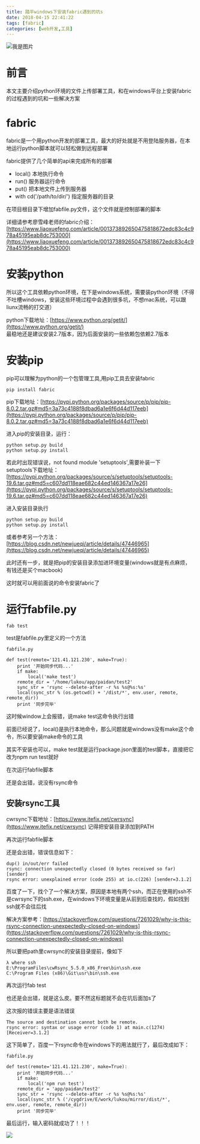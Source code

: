 ```yaml
---
title: 踏平windows下安装fabric遇到的坑s
date: 2018-04-15 22:41:22
tags: [fabric]
categories: [web开发,工具]
---
```


![我是图片](https://ss3.bdstatic.com/70cFv8Sh_Q1YnxGkpoWK1HF6hhy/it/u=2127917617,591166268&fm=27&gp=0.jpg)

# 前言
本文主要介绍python环境的文件上传部署工具，和在windows平台上安装fabric的过程遇到的坑和一些解决方案

<!--more-->

# fabric
fabric是一个用python开发的部署工具，最大的好处就是不用登陆服务器，在本地运行python脚本就可以轻松做到远程部署

fabric提供了几个简单的api来完成所有的部署  
* local() 本地执行命令
* run() 服务器运行命令
* put() 把本地文件上传到服务器
* with cd('/path/to/dir/') 指定服务器的目录

在项目根目录下增加fabfile.py文件，这个文件就是控制部署的脚本

详细请参考廖雪峰老师的fabric介绍：[https://www.liaoxuefeng.com/article/001373892650475818672edc83c4c978a45195eab8dc753000](https://www.liaoxuefeng.com/article/001373892650475818672edc83c4c978a45195eab8dc753000)

# 安装python
所以这个工具依赖python环境，在下是windows系统，需要装python环境（不得不吐槽windows，安装这些环境过程中会遇到很多坑，不想mac系统，可以跟liunx流畅的打交道）

python下载地址：[https://www.python.org/getit/](https://www.python.org/getit/)  
最稳地还是建议安装2.7版本，因为后面安装的一些依赖包依赖2.7版本

# 安装pip
pip可以理解为python的一个包管理工具,用pip工具去安装fabric
```
pip install fabric
```

pip下载地址：[https://pypi.python.org/packages/source/p/pip/pip-8.0.2.tar.gz#md5=3a73c4188f8dbad6a1e6f6d44d117eeb](https://pypi.python.org/packages/source/p/pip/pip-8.0.2.tar.gz#md5=3a73c4188f8dbad6a1e6f6d44d117eeb)

进入pip的安装目录，运行：
```
python setup.py build
python setup.py install
```
若此时出现错误说，not found module 'setuptools',需要补装一下  
setuptools下载地址：[https://pypi.python.org/packages/source/s/setuptools/setuptools-19.6.tar.gz#md5=c607dd118eae682c44ed146367a17e26](https://pypi.python.org/packages/source/s/setuptools/setuptools-19.6.tar.gz#md5=c607dd118eae682c44ed146367a17e26)

进入安装目录执行
```
python setup.py build
python setup.py install
```

或者参考另一个方法：[https://blog.csdn.net/newjueqi/article/details/47446965](https://blog.csdn.net/newjueqi/article/details/47446965)

此时还有一步，就是把pip的安装目录添加进环境变量(windows就是有点麻烦，有钱还是买个macbook)

这时就可以用前面说的命令安装fabric了

# 运行fabfile.py

```
fab test
```
test是fabfile.py里定义的一个方法
```
fabfile.py

def test(remote='121.41.121.230', make=True):
    print '开始同步代码...'
    if make:
        local('make test')
    remote_dir = '/home/lukou/app/paidan/test2'
    sync_str = 'rsync --delete-after -r %s %s@%s:%s'
    local(sync_str % (os.getcwd() + '/dist/*', env.user, remote, remote_dir))
    print '同步完毕'
```
这时候window上会报错，说make test这命令执行出错  

前面已经说了，local()是执行本地命令，那么问题就是windows没有make这个命令，所以要安装make命令的工具

其实不安装也可以，make test就是运行package.json里面的test脚本，直接把它改为npm run test就好

在次运行fabfile脚本

还是会出错，说没有rsync命令

## 安装rsync工具
cwrsync下载地址：[https://www.itefix.net/cwrsync](https://www.itefix.net/cwrsync)
记得把安装目录添加到PATH

再次运行fabfile脚本

还是会出错，错误信息如下：
```
dup() in/out/err failed
rsync: connection unexpectedly closed (0 bytes received so far) [sender]
rsync error: unexplained error (code 255) at io.c(226) [sender=3.1.2]
```
百度了一下，找个了一个解决方案，原因是本地有两个ssh，而正在使用的ssh不是cwrsync下的ssh.exe，在windows下环境变量是从前到后查找的，假如找到ssh就不会往后找  

解决方案参考：[https://stackoverflow.com/questions/7261029/why-is-this-rsync-connection-unexpectedly-closed-on-windows](https://stackoverflow.com/questions/7261029/why-is-this-rsync-connection-unexpectedly-closed-on-windows)

所以要把path里cwrsync的安装目录提前，像如下
```
λ where ssh
E:\ProgramFiles\cwRsync_5.5.0_x86_Free\bin\ssh.exe
C:\Program Files (x86)\Git\usr\bin\ssh.exe
```

再次运行fab test

也还是会出错，就是这么皮。要不然这标题就不会在坑后面加s了

这次报的错误主要是语法错误
```
The source and destination cannot both be remote.
rsync error: syntax or usage error (code 1) at main.c(1274) [Receiver=3.1.2]
```

这下简单了，百度一下rsync命令在windows下的用法就行了，最后改成如下：
```
fabfile.py

def test(remote='121.41.121.230', make=True):
    print '开始同步代码...'
    if make:
        local('npm run test')
    remote_dir = 'app/paidan/test2'
    sync_str = 'rsync --delete-after -r %s %s@%s:%s'
    local(sync_str % ('/cygdrive/E/work/lukou/mirror/dist/*', env.user, remote, remote_dir))
    print '同步完毕'
```

最后运行，输入密码就成功了！！！

![](http://p2.so.qhimgs1.com/bdr/_240_/t01b985b931a308278e.jpg)








